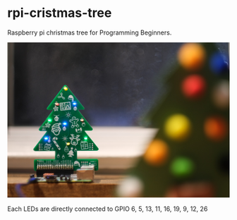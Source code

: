 # rpi-cristmas-tree
Raspberry pi christmas tree for Programming Beginners.

![lib directory contents](/board.jpg)

Each LEDs are directly connected to GPIO 6, 5, 13, 11, 16, 19, 9, 12, 26
